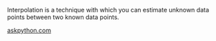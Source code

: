 Interpolation is a technique with which you can estimate unknown data points between two known data points.

[askpython.com](https://www.askpython.com/python/examples/interpolation-to-fill-missing-entries)
